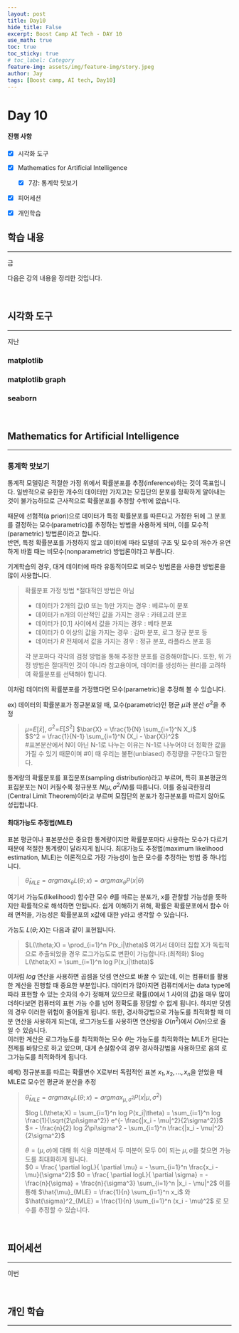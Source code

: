 ```yaml
---
layout: post
title: Day10
hide_title: False
excerpt: Boost Camp AI Tech - DAY 10
use_math: true
toc: true
toc_sticky: true
# toc_label: Category
feature-img: assets/img/feature-img/story.jpeg
author: Jay
tags: [Boost camp, AI tech, Day10]
---
```


# Day 10

#### 진행 사항
  - [x] 시각화 도구
  - [x] Mathematics for Artificial Intelligence
    - [x] 7강: 통계학 맛보기
  - [x] 피어세션 
  - [x] 개인학습


## 학습 내용
---
금 

다음은 강의 내용을 정리한 것입니다.   

<br> 

## 시각화 도구
---
지난 

### matplotlib


### matplotlib graph


### seaborn




<br>

## Mathematics for Artificial Intelligence
---   
### 통계학 맛보기
통계적 모델링은 적절한 가정 위에서 확률분포를 추정(inference)하는 것이 목표입니다. 일반적으로 유한한 개수의 데이터만 가지고는 모집단의 분포를 정확하게 알아내는 것이 불가능하므로 근사적으로 확률분포를 추정할 수밖에 없습니다.     

때문에 선험적(a priori)으로 데이터가 특정 확률분포를 따른다고 가정한 뒤에 그 분포를 결정하는 모수(parametric)를 추정하는 방법을 사용하게 되며, 이를 모수적(parametric) 방법론이라고 합니다.   
반면, 특정 확률분포를 가정하지 않고 데이터에 따라 모델의 구조 및 모수의 개수가 유연하게 바뀔 때는 비모수(nonparametric) 방법론이라고 부릅니다.    

기계학습의 경우, 대게 데이터에 따라 유동적이므로 비모수 방법론을 사용한 방법론을 많이 사용합니다.   

> 확률분표 가정 방법 *절대적인 방법은 아님
> - 데이터가 2개의 값(0 또는 1)만 가지는 경우  :  베르누이 분포
> - 데이터가 n개의 이산적인 값을 가지는 경우  :  카테고리 분포
> - 데이터가 [0,1] 사이에서 값을 가지는 경우  :  베타 분포
> - 데이터가 0 이상의 값을 가지는 경우  :  감마 분포, 로그 정규 분포 등
> - 데이터가 $R$ 전체에서 값을 가지는 경우  :  정규 분포, 라플라스 분포 등
>  
> 각 분포마다 각각의 검정 방법을 통해 추정한 분포를 검증해야합니다. 
> 또한, 위 가정 방법은 절대적인 것이 아니라 참고용이며, 데이터를 생성하는 원리를 고려하여 확률분포를 선택해야 합니다. 

이처럼 데이터의 확률분포를 가정했다면 모수(parametric)을 추정해 볼 수 있습니다.   

ex) 데이터의 확률분포가 정규분포일 때, 모수(parametric)인 평균 $\mu$과 분산 $\sigma^2$을 추정    
> $\mu$=$E[\bar{x}]$,  $\sigma^2$=$E[S^2]$
> $\bar{X} =  \frac{1}{N}  \sum_{i=1}^N X_i$  
> $S^2 =  \frac{1}{N-1}  \sum_{i=1}^N (X_i -  \bar{X})^2$   
> #표본분산에서 N이 아닌 N-1로 나누는 이유는 N-1로 나누어야 더 정확한 값을 가질 수 있기 때문이며
> #이 때 우리는 불편(unbiased) 추정량을 구한다고 말한다.

통계량의 확률분포를 표집분포(sampling distribution)라고 부르며, 특히 표본평균의 표집분포는 N이 커질수록 정규분포 $N(\mu, \sigma^2/N)$를 따릅니다. 이를 중심극한정리(Central Limit Theorem)이라고 부르며 모집단의 분포가 정규분포를 따르지 않아도 성립합니다.   


#### 최대가능도 추정법(MLE)
표본 평균이나 표본분산은 중요한 통계량이지만 확률분포마다 사용하는 모수가 다르기 때문에 적절한 통계량이 달라지게 됩니다. 최대가능도 추정법(maximum likelihood estimation, MLE)는 이론적으로 가장 가능성이 높은 모수를 추정하는 방법 중 하나입니다.   
> $\hat{\theta}_{MLE} = argmax_\theta L(\theta;x) = argmax_\theta P(x|\theta)$

여기서 가능도(likelihood) 함수란 모수 $\theta$를 따르는 분포가, x를 관찰할 가능성을 뜻하지만 확률적으로 해석하면 안됩니다. 쉽게 이해하기 위해, 확률은 확률분포에서 함수 아래 면적을, 가능성은 확률분포의 x값에 대한 y라고 생각할 수 있습니다.   

가능도 $L(\theta;X)$는 다음과 같이 표현됩니다.   
> $L(\theta;X) =  \prod_{i=1}^n P(x_i|\theta)$
> 여기서 데이터 집합 X가 독립적으로 추출되었을 경우 로그가능도로 변환이 가능합니다.(최적화)
> $log L(\theta;X) =  \sum_{i=1}^n log P(x_i|\theta)$

이처럼 $log$ 연산을 사용하면 곱셈을 덧셈 연산으로 바꿀 수 있는데, 이는 컴퓨터를 활용한 계산을 진행할 때 중요한 부분입니다. 데이터가 많아지면 컴퓨터에서는 data type에 따라 표현할 수 있는 숫자의 수가 정해져 있으므로 확률(0에서 1 사이의 값)을 매우 많이 더하다보면 컴퓨터의 표현 가능 수를 넘어 정확도를 장담할 수 없게 됩니다. 하지만 덧셈의 경우 이러한 위험이 줄어들게 됩니다. 또한, 경사하강법으로 가능도를 최적화할 때 미분 연산을 사용하게 되는데, 로그가능도를 사용하면 연산량을 $O(n^2)$에서 $O(n)$으로 줄일 수 있습니다.   
이러한 계산은 로그가능도를 최적화하는 모수 $\theta$는 가능도를 최적화하는 MLE가 된다는 전제를 바탕으로 하고 있으며, 대게 손실함수의 경우 경사하강법을 사용하므로 음의 로그가능도를 최적화하게 됩니다.   

예제) 정규분포를 따르는 확률변수 X로부터 독립적인 표본 ${x_1, x_2, ... , x_n}$을 얻었을 때 MLE로 모수인 평균과 분산을 추정   
> $\hat{\theta}_{MLE} = argmax_\theta L(\theta;x) = argmax_{\mu,\sigma^2} P(x|\mu,\sigma^2)$
>
> $log L(\theta;X) =  \sum_{i=1}^n log P(x_i|\theta) = \sum_{i=1}^n log \frac{1}{\sqrt{2\pi\sigma^2}} e^{- \frac{|x_i - \mu|^2}{2\sigma^2}}$
> $= - \frac{n}{2} log 2\pi\sigma^2 -  \sum_{i=1}^n  \frac{|x_i - \mu|^2}{2\sigma^2}$
> 
> $\theta = (\mu,\sigma)$에 대해 위 식을 미분해서 두 미분이 모두 0이 되는 $\mu, \sigma$를 찾으면 가능도를 최대화하게 됩니다.  
> $0 =  \frac{ \partial logL}{ \partial \mu} = - \sum_{i=1}^n  \frac{x_i - \mu}{\sigma^2}$
> $0 =  \frac{ \partial logL}{ \partial \sigma} = - \frac{n}{\sigma}  +  \frac{n}{\sigma^3}  \sum_{i=1}^n  |x_i - \mu|^2$
> 이를 통해 
>  $\hat{\mu}_{MLE} =  \frac{1}{n}  \sum_{i=1}^n x_i$ 와
>  $\hat{\sigma}^2_{MLE} =  \frac{1}{n}  \sum_{i=1}^n (x_i - \mu)^2$ 로 모수를 추정할 수 있습니다. 






<br>

## 피어세션
---
이번   

<br>

## 개인 학습
---
